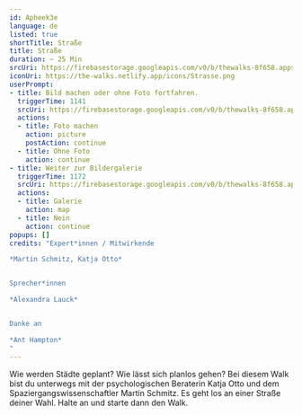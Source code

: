 ```yaml
---
id: Apheek3e
language: de
listed: true
shortTitle: Straße
title: Straße
duration: ~ 25 Min
srcUri: https://firebasestorage.googleapis.com/v0/b/thewalks-8f658.appspot.com/o/static%2Fmedias%2Fde_Apheek3e.mp3?alt=media&token=87b613f2-369b-42a9-adcb-ec36e7a1cd3e
iconUri: https://the-walks.netlify.app/icons/Strasse.png
userPrompt:
- title: Bild machen oder ohne Foto fortfahren.
  triggerTime: 1141
  srcUri: https://firebasestorage.googleapis.com/v0/b/thewalks-8f658.appspot.com/o/static%2Fmedias%2Fde_Apheek3e_loop.mp3?alt=media&token=11ae3b0f-12b6-4cd2-8e54-03232e99b7ca
  actions:
  - title: Foto machen
    action: picture
    postAction: continue
  - title: Ohne Foto
    action: continue
- title: Weiter zur Bildergalerie
  triggerTime: 1172
  srcUri: https://firebasestorage.googleapis.com/v0/b/thewalks-8f658.appspot.com/o/static%2Fmedias%2Fmulti_Zeubeel8_loop.mp3?alt=media&token=88349085-3303-48b9-bdc6-fd7b09519a26
  actions:
  - title: Galerie
    action: map
  - title: Nein
    action: continue
popups: []
credits: "Expert*innen / Mitwirkende

*Martin Schmitz, Katja Otto*


Sprecher*innen

*Alexandra Lauck*


Danke an

*Ant Hampton*
"
---
```

Wie werden Städte geplant? Wie lässt sich planlos gehen? Bei diesem Walk bist du unterwegs mit der psychologischen Beraterin Katja Otto und dem Spaziergangswissenschaftler Martin Schmitz. Es geht los an einer Straße deiner Wahl. Halte an und starte dann den Walk.
